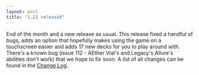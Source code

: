 ```yaml
---
layout: post
title: "1.22 released"
---
```


End of the month and a new release as usual. This release fixed a handful of
bugs, adds an option that hopefully makes using the game on a touchscreen
easier and adds 17 new decks for you to play around with. There's a known bug
(issue 112 - AEther Vial's and Legacy's Allure's abilities don't work) that we
hope to fix soon. A list of all changes can be found in the
[Change Log](http://code.google.com/p/magarena/source/browse/release/README.txt?r=bda15422a9e6#55).

